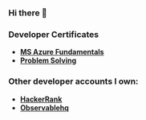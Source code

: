 ### Hi there 👋

### Developer Certificates
* <b><a href='https://www.youracclaim.com/badges/aad1bae5-1778-4cc0-ac3e-f90f5d400798/public_url'>MS Azure Fundamentals</a></b>
* <b><a href='https://www.hackerrank.com/certificates/4179bb563123'>Problem Solving</a></b>

### Other developer accounts I own:
* <b><a href='https://www.hackerrank.com/sndegwa_n'>HackerRank</a></b>
* <b><a href='https://observablehq.com/@stevndegwa'>Observablehq</a></b>

<!--
**StevNdegwa/StevNdegwa** is a ✨ _special_ ✨ repository because its `README.md` (this file) appears on your GitHub profile.

Here are some ideas to get you started:

- 🔭 I’m currently working on ...
- 🌱 I’m currently learning ...
- 👯 I’m looking to collaborate on ...
- 🤔 I’m looking for help with ...
- 💬 Ask me about ...
- 📫 How to reach me: ...
- 😄 Pronouns: ...
- ⚡ Fun fact: ...
-->
